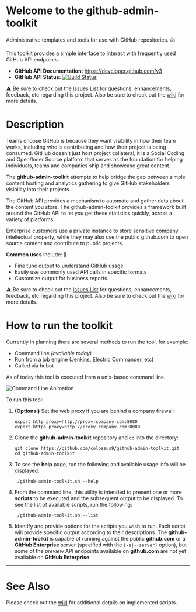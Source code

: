 # Welcome to the github-admin-toolkit

Administrative templates and tools for use with GitHub repositories. :+1:

This toolkit provides a simple interface to interact with frequently used GitHub API endpoints. 

- **GitHub API Documentation:** https://developer.github.com/v3
- **GitHub API Status:** [![Build Status](https://travis-ci.org/colossus9/github-api-status.svg?branch=master)](https://travis-ci.org/colossus9/github-api-status)

:warning: Be sure to check out the [Issues List](https://github.com/colossus9/github-admin-toolkit/issues) for questions, enhancements, feedback, etc regarding this project. Also be sure to check out the [wiki](https://github.com/colossus9/github-admin-toolkit/wiki) for more details.

# Description

Teams choose GitHub is because they want visibility in how their team works, including who is contributing and how their project is being consumed. GitHub doesn't just host project collateral, it is a Social Coding and Open/Inner Source platform that serves as the foundation for helping individuals, teams and companies ship and showcase great content.

The **github-admin-toolkit** attempts to help bridge the gap between simple content hosting and analytics gathering to give GitHub stakeholders visibility into their projects.

The GitHub API provides a mechanism to automate and gather data about the content you store. The github-admin-toolkit provides a framework built around the GitHub API to let you get these statistics quickly, across a variety of platforms.

Enterprise customers use a private instance to store sensitive company intellectual property, while they may also use the public github.com to open source content and contribute to public projects.

**Common uses** include: :thought_balloon:

 - Fine tune output to understand GitHub usage
 - Easily use commonly used API calls in specific formats
 - Customize output for business reports

:warning: Be sure to check out the [Issues List](https://github.com/colossus9/github-admin-toolkit/issues) for questions, enhancements, feedback, etc regarding this project. Also be sure to check out the [wiki](https://github.com/colossus9/github-admin-toolkit/wiki) for more details.

# How to run the toolkit

Currently in planning there are several methods to run the tool, for example:

- Command line _(available today)_
- Run from a job engine (Jenkins, Electric Commander, etc)
- Called via hubot

As of today this tool is executed from a unix-based command line. 

![Command Line Animation](https://raw.githubusercontent.com/colossus9/github-admin-toolkit/master/media/github-admin-toolkit.gif)

To run this tool:

1. **(Optional)** Set the web proxy if you are behind a company firewall:

    ```
    export http_proxy=http://proxy.company.com:8080
    export https_proxy=http://proxy.company.com:8080
    ```

2. Clone the **github-admin-toolkit** repository and `cd` into the directory:

    ```
    git clone https://github.com/colossus9/github-admin-toolkit.git
    cd github-admin-toolkit
    ```

3. To see the **help** page, run the following and available usage info will be displayed:

    ```
    ./github-admin-toolkit.sh --help
    ```

4. From the command line, this utility is intended to present one or more **scripts** to be executed and the subsequent output to be displayed. To see the list of available scripts, run the following:

    ```
    ./github-admin-toolkit.sh --list
    ```

5. Identify and provide options for the scripts you wish to run. Each script will provide specific output according to their descriptions. The **github-admin-toolkit** is capable of running against the public **github.com** or a **GitHub Enterprise** server (specified with the `[-s|--server]` option), but some of the _preview_ API endpoints available on **github.com** are not yet available on **GitHub Enterprise**.

***

# See Also

Please check out the [wiki](https://github.com/colossus9/github-admin-toolkit/wiki) for additional details on implemented scripts.

